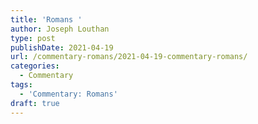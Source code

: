 ```yaml
---
title: 'Romans '
author: Joseph Louthan
type: post
publishDate: 2021-04-19
url: /commentary-romans/2021-04-19-commentary-romans/
categories:
  - Commentary
tags:
  - 'Commentary: Romans'
draft: true
---
```


